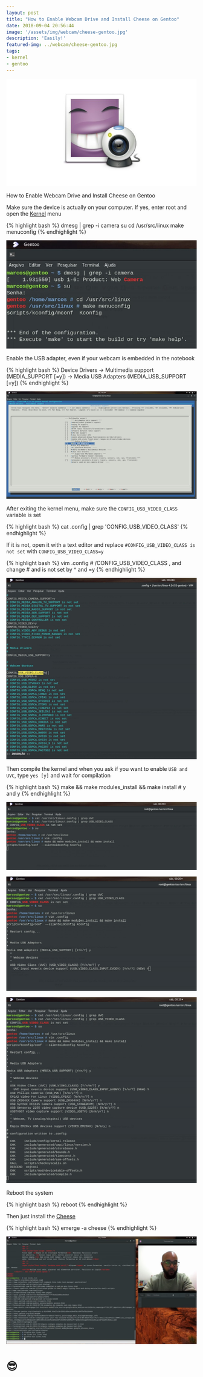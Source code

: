 ```yaml
---
layout: post
title: "How to Enable Webcam Drive and Install Cheese on Gentoo"
date: 2018-09-04 20:56:44
image: '/assets/img/webcam/cheese-gentoo.jpg'
description: 'Easily!'
featured-img: ../webcam/cheese-gentoo.jpg
tags:
- kernel
- gentoo
---
```


![How to Enable Webcam Drive and Install Cheese on Gentoo](/assets/img/webcam/cheese-gentoo.jpg "How to Enable Webcam Drive and Install Cheese on Gentoo")

How to Enable Webcam Drive and Install Cheese on Gentoo

Make sure the device is actually on your computer. If yes, enter root and open the [Kernel](https://wiki.gentoo.org/wiki/Kernel/Configuration) menu

{% highlight bash %}
dmesg | grep -i camera
su
cd /usr/src/linux
make menuconfig
{% endhighlight %}

![How to Enable Webcam Drive and Install Cheese on Gentoo](/assets/img/webcam/1-min.jpg "How to Enable Webcam Drive and Install Cheese on Gentoo")

Enable the USB adapter, even if your webcam is embedded in the notebook

{% highlight bash %}
Device Drivers
    -> Multimedia support (MEDIA_SUPPORT [=y])
        -> Media USB Adapters (MEDIA_USB_SUPPORT [=y])
{% endhighlight %}

![How to Enable Webcam Drive and Install Cheese on Gentoo](/assets/img/webcam/2-min.jpg "How to Enable Webcam Drive and Install Cheese on Gentoo")

After exiting the kernel menu, make sure the `CONFIG_USB_VIDEO_CLASS` variable is set

{% highlight bash %}
cat .config | grep 'CONFIG_USB_VIDEO_CLASS'
{% endhighlight %}

If it is not, open it with a text editor and replace `#CONFIG_USB_VIDEO_CLASS is not set` with `CONFIG_USB_VIDEO_CLASS=y`

{% highlight bash %}
vim .config # /CONFIG_USB_VIDEO_CLASS , and change # and is not set by ^ and =y
{% endhighlight %}

![How to Enable Webcam Drive and Install Cheese on Gentoo](/assets/img/webcam/3-min.jpg "How to Enable Webcam Drive and Install Cheese on Gentoo")

Then compile the kernel and when you ask if you want to enable `USB and UVC`, type `yes [y]` and wait for compilation

{% highlight bash %}
make && make modules_install && make install # y and y
{% endhighlight %}

![How to Enable Webcam Drive and Install Cheese on Gentoo](/assets/img/webcam/4-min.jpg "How to Enable Webcam Drive and Install Cheese on Gentoo")

![How to Enable Webcam Drive and Install Cheese on Gentoo](/assets/img/webcam/5-min.jpg "How to Enable Webcam Drive and Install Cheese on Gentoo")

![How to Enable Webcam Drive and Install Cheese on Gentoo](/assets/img/webcam/6-min.jpg "How to Enable Webcam Drive and Install Cheese on Gentoo")

Reboot the system

{% highlight bash %}
reboot
{% endhighlight %}

Then just install the [Cheese](https://alternativeto.net/software/cheese/)

{% highlight bash %}
emerge -a cheese
{% endhighlight %}

![How to Enable Webcam Drive and Install Cheese on Gentoo](/assets/img/webcam/7-min.jpg "How to Enable Webcam Drive and Install Cheese on Gentoo")

# 😎
